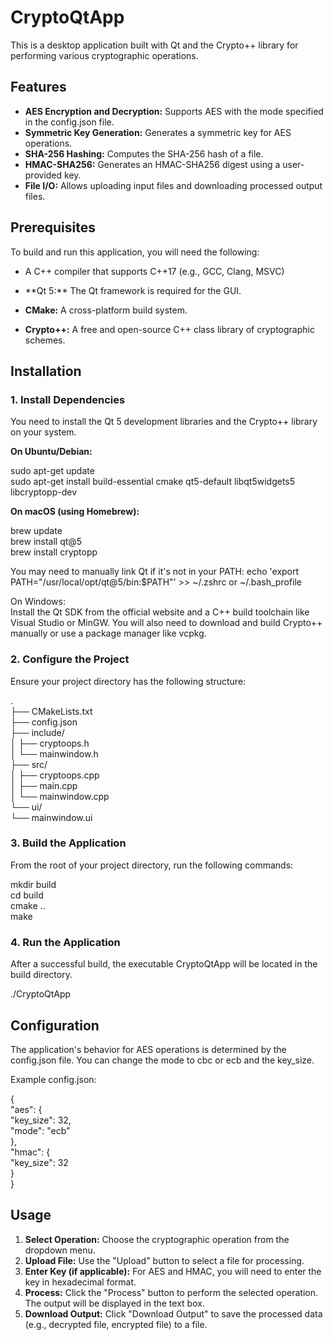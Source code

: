 # **CryptoQtApp**

This is a desktop application built with Qt and the Crypto++ library for performing various cryptographic operations.

## **Features**

* **AES Encryption and Decryption:** Supports AES with the mode specified in the config.json file.  
* **Symmetric Key Generation:** Generates a symmetric key for AES operations.  
* **SHA-256 Hashing:** Computes the SHA-256 hash of a file.  
* **HMAC-SHA256:** Generates an HMAC-SHA256 digest using a user-provided key.  
* **File I/O:** Allows uploading input files and downloading processed output files.

## **Prerequisites**

To build and run this application, you will need the following:

* A C++ compiler that supports C++17 (e.g., GCC, Clang, MSVC)  
* \*\*Qt 5:\*\* The Qt framework is required for the GUI.

* **CMake:** A cross-platform build system.  
* **Crypto++:** A free and open-source C++ class library of cryptographic schemes.

## **Installation**

### **1\. Install Dependencies**

You need to install the Qt 5 development libraries and the Crypto++ library on your system.

**On Ubuntu/Debian:**

sudo apt-get update  
sudo apt-get install build-essential cmake qt5-default libqt5widgets5 libcryptopp-dev

**On macOS (using Homebrew):**

brew update  
brew install qt@5  
brew install cryptopp

You may need to manually link Qt if it's not in your PATH: echo 'export PATH="/usr/local/opt/qt@5/bin:$PATH"' \>\> \~/.zshrc or \~/.bash\_profile

On Windows:  
Install the Qt SDK from the official website and a C++ build toolchain like Visual Studio or MinGW. You will also need to download and build Crypto++ manually or use a package manager like vcpkg.

### **2\. Configure the Project**

Ensure your project directory has the following structure:

.  
├── CMakeLists.txt  
├── config.json  
├── include/  
│   ├── cryptoops.h  
│   └── mainwindow.h  
├── src/  
│   ├── cryptoops.cpp  
│   ├── main.cpp  
│   └── mainwindow.cpp  
└── ui/  
    └── mainwindow.ui

### **3\. Build the Application**

From the root of your project directory, run the following commands:

mkdir build  
cd build  
cmake ..  
make

### **4\. Run the Application**

After a successful build, the executable CryptoQtApp will be located in the build directory.

./CryptoQtApp

## **Configuration**

The application's behavior for AES operations is determined by the config.json file. You can change the mode to cbc or ecb and the key\_size.

Example config.json:

{  
    "aes": {  
      "key\_size": 32,  
      "mode": "ecb"   
    },  
    "hmac": {  
      "key\_size": 32  
    }  
}

## **Usage**

1. **Select Operation:** Choose the cryptographic operation from the dropdown menu.  
2. **Upload File:** Use the "Upload" button to select a file for processing.  
3. **Enter Key (if applicable):** For AES and HMAC, you will need to enter the key in hexadecimal format.  
4. **Process:** Click the "Process" button to perform the selected operation. The output will be displayed in the text box.  
5. **Download Output:** Click "Download Output" to save the processed data (e.g., decrypted file, encrypted file) to a file.